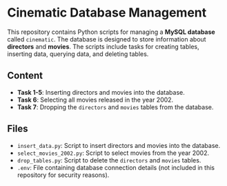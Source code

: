 # Cinematic Database Management

This repository contains Python scripts for managing a **MySQL database** called `cinematic`. The database is designed to store information about **directors** and **movies**. The scripts include tasks for creating tables, inserting data, querying data, and deleting tables.

## Content

- **Task 1-5**: Inserting directors and movies into the database.
- **Task 6**: Selecting all movies released in the year 2002.
- **Task 7**: Dropping the `directors` and `movies` tables from the database.

## Files

- `insert_data.py`: Script to insert directors and movies into the database.
- `select_movies_2002.py`: Script to select movies from the year 2002.
- `drop_tables.py`: Script to delete the `directors` and `movies` tables.
- `.env`: File containing database connection details (not included in this repository for security reasons).
